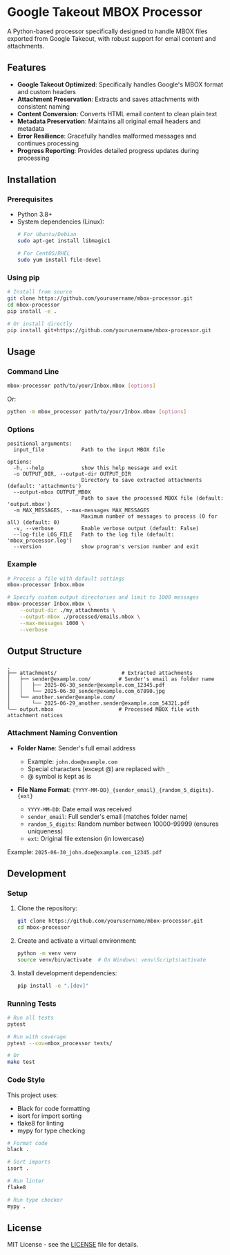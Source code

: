 # Google Takeout MBOX Processor

A Python-based processor specifically designed to handle MBOX files exported from Google Takeout, with robust support for email content and attachments.

## Features

- **Google Takeout Optimized**: Specifically handles Google's MBOX format and custom headers
- **Attachment Preservation**: Extracts and saves attachments with consistent naming
- **Content Conversion**: Converts HTML email content to clean plain text
- **Metadata Preservation**: Maintains all original email headers and metadata
- **Error Resilience**: Gracefully handles malformed messages and continues processing
- **Progress Reporting**: Provides detailed progress updates during processing

## Installation

### Prerequisites

- Python 3.8+
- System dependencies (Linux):
  ```bash
  # For Ubuntu/Debian
  sudo apt-get install libmagic1
  
  # For CentOS/RHEL
  sudo yum install file-devel
  ```

### Using pip

```bash
# Install from source
git clone https://github.com/yourusername/mbox-processor.git
cd mbox-processor
pip install -e .

# Or install directly
pip install git+https://github.com/yourusername/mbox-processor.git
```

## Usage

### Command Line

```bash
mbox-processor path/to/your/Inbox.mbox [options]
```

Or:

```bash
python -m mbox_processor path/to/your/Inbox.mbox [options]
```

### Options

```
positional arguments:
  input_file            Path to the input MBOX file

options:
  -h, --help            show this help message and exit
  -o OUTPUT_DIR, --output-dir OUTPUT_DIR
                        Directory to save extracted attachments (default: 'attachments')
  --output-mbox OUTPUT_MBOX
                        Path to save the processed MBOX file (default: 'output.mbox')
  -m MAX_MESSAGES, --max-messages MAX_MESSAGES
                        Maximum number of messages to process (0 for all) (default: 0)
  -v, --verbose         Enable verbose output (default: False)
  --log-file LOG_FILE   Path to the log file (default: 'mbox_processor.log')
  --version             show program's version number and exit
```

### Example

```bash
# Process a file with default settings
mbox-processor Inbox.mbox

# Specify custom output directories and limit to 1000 messages
mbox-processor Inbox.mbox \
    --output-dir ./my_attachments \
    --output-mbox ./processed/emails.mbox \
    --max-messages 1000 \
    --verbose
```

## Output Structure

```
.
├── attachments/                     # Extracted attachments
│   ├── sender@example.com/         # Sender's email as folder name
│   │   ├── 2025-06-30_sender@example.com_12345.pdf
│   │   └── 2025-06-30_sender@example.com_67890.jpg
│   └── another.sender@example.com/
│       └── 2025-06-29_another.sender@example.com_54321.pdf
└── output.mbox                     # Processed MBOX file with attachment notices
```

### Attachment Naming Convention

- **Folder Name**: Sender's full email address
  - Example: `john.doe@example.com`
  - Special characters (except @) are replaced with `_`
  - @ symbol is kept as is

- **File Name Format**: `{YYYY-MM-DD}_{sender_email}_{random_5_digits}.{ext}`
  - `YYYY-MM-DD`: Date email was received
  - `sender_email`: Full sender's email (matches folder name)
  - `random_5_digits`: Random number between 10000-99999 (ensures uniqueness)
  - `ext`: Original file extension (in lowercase)

Example: `2025-06-30_john.doe@example.com_12345.pdf`

## Development

### Setup

1. Clone the repository:
   ```bash
   git clone https://github.com/yourusername/mbox-processor.git
   cd mbox-processor
   ```

2. Create and activate a virtual environment:
   ```bash
   python -m venv venv
   source venv/bin/activate  # On Windows: venv\Scripts\activate
   ```

3. Install development dependencies:
   ```bash
   pip install -e ".[dev]"
   ```

### Running Tests

```bash
# Run all tests
pytest

# Run with coverage
pytest --cov=mbox_processor tests/

# Or
make test
```

### Code Style

This project uses:
- Black for code formatting
- isort for import sorting
- flake8 for linting
- mypy for type checking

```bash
# Format code
black .

# Sort imports
isort .

# Run linter
flake8

# Run type checker
mypy .
```

## License

MIT License - see the [LICENSE](LICENSE) file for details.
